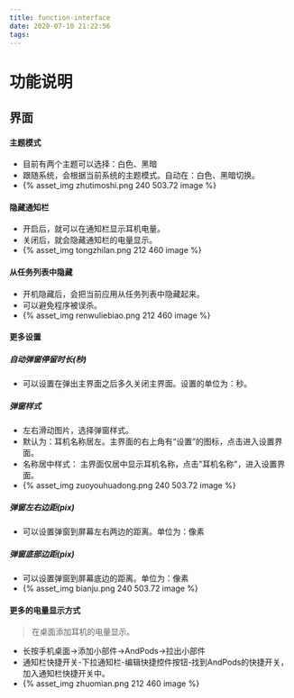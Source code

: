 ```yaml
---
title: function-interface
date: 2020-07-10 21:22:56
tags:
---
```

# 功能说明
## 界面

#### 主题模式
* 目前有两个主题可以选择：白色、黑暗
* 跟随系统，会根据当前系统的主题模式。自动在：白色、黑暗切换。
* {% asset_img zhutimoshi.png 240 503.72 image %}

#### 隐藏通知栏
* 开启后，就可以在通知栏显示耳机电量。
* 关闭后，就会隐藏通知栏的电量显示。
* {% asset_img tongzhilan.png 212 460 image %}

#### 从任务列表中隐藏
* 开机隐藏后，会把当前应用从任务列表中隐藏起来。
* 可以避免程序被误杀。
* {% asset_img renwuliebiao.png 212 460 image %}


#### 更多设置

##### 自动弹窗停留时长(秒)
* 可以设置在弹出主界面之后多久关闭主界面。设置的单位为：秒。

##### 弹窗样式
* 左右滑动图片，选择弹窗样式。
* 默认为：耳机名称居左。主界面的右上角有“设置”的图标，点击进入设置界面。
* 名称居中样式： 主界面仅居中显示耳机名称，点击"耳机名称"，进入设置界面。
* {% asset_img zuoyouhuadong.png 240 503.72 image %}

##### 弹窗左右边距(pix)
* 可以设置弹窗到屏幕左右两边的距离。单位为：像素

##### 弹窗底部边距(pix)
* 可以设置弹窗到屏幕底边的距离。单位为：像素
* {% asset_img bianju.png 240 503.72 image %}

#### 更多的电量显示方式
> 在桌面添加耳机的电量显示。
* 长按手机桌面->添加小部件->AndPods->拉出小部件
* 通知栏快捷开关-下拉通知栏-编辑快捷控件按钮-找到AndPods的快捷开关，加入通知栏快捷开关中。
* {% asset_img zhuomian.png 212 460 image %}
